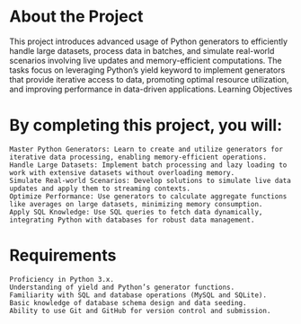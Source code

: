 
# About the Project

This project introduces advanced usage of Python generators to efficiently handle large datasets, process data in batches, and simulate real-world scenarios involving live updates and memory-efficient computations. The tasks focus on leveraging Python’s yield keyword to implement generators that provide iterative access to data, promoting optimal resource utilization, and improving performance in data-driven applications.
Learning Objectives

# By completing this project, you will:

    Master Python Generators: Learn to create and utilize generators for iterative data processing, enabling memory-efficient operations.
    Handle Large Datasets: Implement batch processing and lazy loading to work with extensive datasets without overloading memory.
    Simulate Real-world Scenarios: Develop solutions to simulate live data updates and apply them to streaming contexts.
    Optimize Performance: Use generators to calculate aggregate functions like averages on large datasets, minimizing memory consumption.
    Apply SQL Knowledge: Use SQL queries to fetch data dynamically, integrating Python with databases for robust data management.

# Requirements

    Proficiency in Python 3.x.
    Understanding of yield and Python’s generator functions.
    Familiarity with SQL and database operations (MySQL and SQLite).
    Basic knowledge of database schema design and data seeding.
    Ability to use Git and GitHub for version control and submission.

